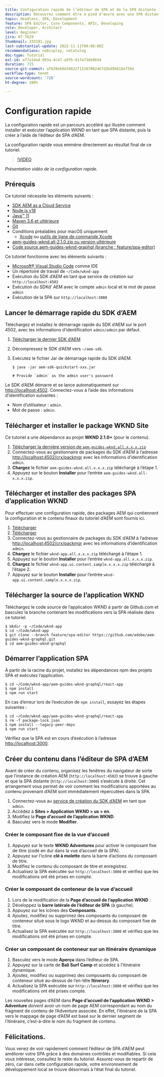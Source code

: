 ```yaml
---
title: Configuration rapide de l’éditeur de SPA et de la SPA distante
description: Découvrez comment être à pied d’œuvre avec une SPA distante et l’éditeur de SPA d’AEM en 15 minutes.
topic: Headless, SPA, Development
feature: SPA Editor, Core Components, APIs, Developing
role: Developer, Architect
level: Beginner
jira: KT-7629
thumbnail: 333181.jpg
last-substantial-update: 2022-11-11T00:00:00Z
recommendations: noDisplay, noCatalog
doc-type: Tutorial
exl-id: ef7a1dad-993a-4c47-a9fb-91fa73de9b5d
duration: 715
source-git-commit: af928e60410022f12207082467d3bd9b818af59d
workflow-type: tm+mt
source-wordcount: '726'
ht-degree: 100%

---
```


# Configuration rapide

La configuration rapide est un parcours accéléré qui illustre comment installer et exécuter l’application WKND en tant que SPA distante, puis la créer à l’aide de l’éditeur de SPA d’AEM.

La configuration rapide vous emmène directement au résultat final de ce tutoriel.

>[!VIDEO](https://video.tv.adobe.com/v/333181?quality=12&learn=on)

_Présentation vidéo de la configuration rapide._

## Prérequis

Ce tutoriel nécessite les éléments suivants :

+ [SDK AEM as a Cloud Service](https://experienceleague.adobe.com/docs/experience-manager-learn/cloud-service/local-development-environment-set-up/aem-runtime.html?lang=fr)
+ [Node.js v18](https://nodejs.org/fr/)
+ [Java™ 11](https://downloads.experiencecloud.adobe.com/content/software-distribution/en/general.html)
+ [Maven 3.6 et ultérieure](https://maven.apache.org/)
+ [Git](https://git-scm.com/downloads)
+ Conditions préalables pour macOS uniquement
   + [Xcode](https://developer.apple.com/xcode/) ou [outils de ligne de commande Xcode](https://developer.apple.com/xcode/resources/)
+ [aem-guides-wknd.all-2.1.0.zip ou version ultérieure](https://github.com/adobe/aem-guides-wknd/releases)
+ [Code source aem-guides-wknd-graphql (branche : feature/spa-editor)](https://github.com/adobe/aem-guides-wknd-graphql/tree/feature/spa-editor)


Ce tutoriel fonctionne avec les éléments suivants :

+ [Microsoft® Visual Studio Code](https://visualstudio.microsoft.com/) comme IDE
+ Un répertoire de travail de `~/Code/wknd-app`
+ Exécution du SDK d’AEM en tant que service de création sur `http://localhost:4502`
+ Exécution du SDKd’ AEM avec le compte `admin` local et le mot de passe `admin`
+ Exécution de la SPA sur `http://localhost:3000`

## Lancer le démarrage rapide du SDK d’AEM

Téléchargez et installez le démarrage rapide du SDK d’AEM sur le port 4502, avec les informations d’identification `admin/admin` par défaut.

1. [Télécharger le dernier SDK d’AEM](https://experience.adobe.com/#/downloads/content/software-distribution/en/aemcloud.html?fulltext=AEM*+SDK*&amp;orderby=%40jcr%3Acontent%2Fjcr%3AlastModified&amp;orderby.sort=desc&amp;layout=list&amp;p.offset=0&amp;p.limit=1)
1. Décompressez le SDK d’AEM vers `~/aem-sdk`.
1. Exécutez le fichier Jar de démarrage rapide du SDK d’AEM.

   ```
   $ java -jar aem-sdk-quickstart-xxx.jar
   
   # Provide `admin` as the admin user's password
   ```

Le SDK d’AEM démarre et se lance automatiquement sur [http://localhost:4502](http://localhost:4502). Connectez-vous à l’aide des informations d’identification suivantes :

+ Nom d’utilisateur : `admin`.
+ Mot de passe : `admin`.

## Télécharger et installer le package WKND Site

Ce tutoriel a une dépendance au projet __WKND 2.1.0+__ (pour le contenu).

1. [Télécharger la dernière version de `aem-guides-wknd.all.x.x.x.zip`](https://github.com/adobe/aem-guides-wknd/releases)
1. Connectez-vous au gestionnaire de packages du SDK d’AEM à l’adresse [http://localhost:4502/crx/packmgr](http://localhost:4502/crx/packmgr) avec les informations d’identification `admin`.
1. __Chargez__ le fichier `aem-guides-wknd.all.x.x.x.zip` téléchargé à l’étape 1.
1. Appuyez sur le bouton __Installer__ pour l’entrée `aem-guides-wknd.all-x.x.x.zip`.

## Télécharger et installer des packages SPA d’application WKND

Pour effectuer une configuration rapide, des packages AEM qui contiennent la configuration et le contenu finaux du tutoriel d’AEM sont fournis ici.

1. [Télécharger ](./assets/quick-setup/wknd-app.all-1.0.0-SNAPSHOT.zip)
1. [Télécharger ](./assets/quick-setup/wknd-app.ui.content.sample-1.0.1.zip)
1. Connectez-vous au gestionnaire de packages du SDK d’AEM à l’adresse [http://localhost:4502/crx/packmgr](http://localhost:4502/crx/packmgr) avec les informations d’identification `admin`.
1. __Chargez__ le fichier `wknd-app.all.x.x.x.zip` téléchargé à l’étape 1.
1. Appuyez sur le bouton __Installer__ pour l’entrée `wknd-app.all.x.x.x.zip`.
1. __Chargez__ le fichier `wknd-app.ui.content.sample.x.x.x.zip` téléchargé à l’étape 2.
1. Appuyez sur le bouton __Installer__ pour l’entrée `wknd-app.ui.content.sample.x.x.x.zip`.

## Télécharger la source de l’application WKND

Téléchargez le code source de l’application WKND à partir de Github.com et basculez la branche contenant les modifications vers la SPA réalisée dans ce tutoriel.

```
$ mkdir -p ~/Code/wknd-app
$ cd ~/Code/wknd-app
$ git clone --branch feature/spa-editor https://github.com/adobe/aem-guides-wknd-graphql.git
$ cd aem-guides-wknd-graphql
```

## Démarrer l’application SPA

À partir de la racine du projet, installez les dépendances npm des projets SPA et exécutez l’application.

```
$ cd ~/Code/wknd-app/aem-guides-wknd-graphql/react-app
$ npm install
$ npm run start
```

En cas d’erreur lors de l’exécution de `npm install`, essayez les étapes suivantes :

```
$ cd ~/Code/wknd-app/aem-guides-wknd-graphql/react-app
$ rm -f package-lock.json
$ npm install --legacy-peer-deps
$ npm run start
```

Vérifiez que la SPA est en cours d’exécution à l’adresse [http://localhost:3000](http://localhost:3000).

## Créer du contenu dans l’éditeur de SPA d’AEM

Avant de créer du contenu, organisez les fenêtres du navigateur de sorte que l’instance de création AEM (`http://localhost:4502`) se trouve à gauche et que la SPA distante (`http://localhost:3000`) s’exécute à droite. Cet arrangement vous permet de voir comment les modifications apportées au contenu provenant d’AEM sont immédiatement répercutées dans la SPA.

1. Connectez-vous au [service de création du SDK d’AEM](http://localhost:4502) en tant que `admin`.
1. Accédez à __Sites > Application WKND > us > en__.
1. Modifiez la __Page d’accueil de l’application WKND__.
1. Basculez vers le mode __Modifier__.

### Créer le composant fixe de la vue d’accueil

1. Appuyez sur le texte __WKND Adventures__ pour activer le composant fixe de titre (codé en dur dans la vue d’accueil de la SPA).
1. Appuyez sur l’icône __clé à molette__ dans la barre d’actions du composant de titre.
1. Modifiez le contenu du composant de titre et enregistrez.
1. Actualisez la SPA exécutée sur `http://localhost:3000` et vérifiez que les modifications ont été prises en compte.

### Créer le composant de conteneur de la vue d’accueil

1. Lors de la modification de la __Page d’accueil de l’application WKND__ :
1. Développez la __barre latérale de l’éditeur de SPA__ (à gauche).
1. Appuyez sur les icônes des __Composants__.
1. Ajoutez, modifiez ou supprimez des composants du composant de conteneur situé sous le logo WKND et au-dessus du composant fixe de titre.
1. Actualisez la SPA exécutée sur `http://localhost:3000` et vérifiez que les modifications ont été prises en compte.

### Créer un composant de conteneur sur un itinéraire dynamique

1. Basculez vers le mode __Aperçu__ dans l’éditeur de SPA.
1. Appuyez sur la carte de __Bali Surf Camp__ et accédez à l’itinéraire dynamique.
1. Ajoutez, modifiez ou supprimez des composants du composant de conteneur situé au-dessus de l’en-tête __Itinerary__.
1. Actualisez la SPA exécutée sur `http://localhost:3000` et vérifiez que les modifications ont été prises compte.

Les nouvelles pages d’AEM dans __Page d’accueil de l’application WKND > Adventure__ _doivent_ avoir un nom de page AEM correspondant au nom du fragment de contenu de l’Adventure associée. En effet, l’itinéraire de la SPA vers le mappage de page d’AEM est basé sur le dernier segment de l’itinéraire, c’est-à-dire le nom du fragment de contenu.

## Félicitations.

Vous venez de voir rapidement comment l’éditeur de SPA d’AEM peut améliorer votre SPA grâce à des domaines contrôlés et modifiables. Si cela vous intéresse, consultez le reste du tutoriel. Assurez-vous de repartir de zéro, car dans cette configuration rapide, votre environnement de développement local se trouve désormais à l’état final du tutoriel.
